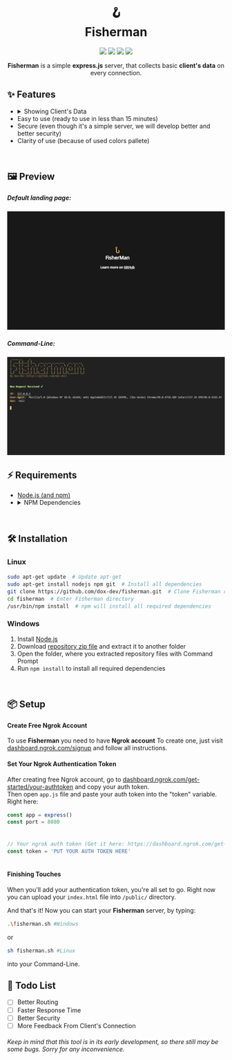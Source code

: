 <!--
      .o8                                      .o8                        
     "888                                     "888                        
 .oooo888   .ooooo.  oooo    ooo          .oooo888   .ooooo.  oooo    ooo 
d88' `888  d88' `88b  `88b..8P'          d88' `888  d88' `88b  `88.  .8'  
888   888  888   888    Y888'    8888888 888   888  888ooo888   `88..8'   
888   888  888   888  .o8"'88b           888   888  888    .o    `888'    
`Y8bod88P" `Y8bod8P' o88'   888o         `Y8bod88P" `Y8bod8P'     `8'     
-->

<h1 align="center">🪝<br>Fisherman</h1>

<div align="center">
  <p>
     <img src="https://img.shields.io/badge/JavaScript-323330?style=flat&logo=javascript&logoColor=F7DF1E"/>
     <img src="https://img.shields.io/badge/Node.js-43853D?style=flat&logo=node.js&logoColor=white"/>
     <img src="https://img.shields.io/badge/Express.js-404D59?style=flat"/>
     <img src="https://img.shields.io/github/stars/dox-dev/fisherman?color=%23f2b5c2&label=%E2%98%85%20Stars">
  </p>
</div>

<p align="center">
  <b>Fisherman</b> is a simple <b>express.js</b> server, that collects basic <b>client's data</b> on every connection.
</p>

## ✨ Features

- <details>
    <summary>Showing Client's Data</summary>
      <br><b>Including:</b><br>
      &bull; IP Address<br>
      &bull; Geolocation<br>
      &bull; Web Browser<br>
      &bull; Operating System
  </details>
- Easy to use (ready to use in less than 15 minutes)
- Secure (even though it's a simple server, we will develop better and better security)
- Clarity of use (because of used colors pallete)
<br>

## 🖼️ Preview

##### Default landing page:
![Landing Page](./media/fisherman-landing-page.png)

##### Command-Line:
![Command Line](./media/fisherman-cli.png)
<br>

## ⚡ Requirements

- [Node.js (and npm)](https://nodejs.org/en/download/s)
- <details>
    <summary>NPM Dependencies</summary>
      &bull; Express.js<br>
      &bull; GeoIP-Lite<br>
      &bull; Ngrok
  </details>
<br>

## 🛠️ Installation

### Linux

``` bash
sudo apt-get update  # Update apt-get
sudo apt-get install nodejs npm git  # Install all dependencies
git clone https://github.com/dox-dev/fisherman.git  # Clone Fisherman repository
cd fisherman  # Enter Fisherman directory
/usr/bin/npm install  # npm will install all required dependencies
```

### Windows
1. Install [Node.js](https://nodejs.org/en/download/)
2. Download [repository zip file](https://github.com/dox-dev/fisherman/archive/refs/heads/main.zip) and extract it to another folder
3. Open the folder, where you extracted repository files with Command Prompt
4. Run `npm install` to install all required dependencies
<br>

## 📦 Setup

#### Create Free Ngrok Account

To use **Fisherman** you need to have **Ngrok account**
To create one, just visit [dashboard.ngrok.com/signup](https://dashboard.ngrok.com/signup) and follow all instructions.

#### Set Your Ngrok Authentication Token

After creating free Ngrok account, go to [dashboard.ngrok.com/get-started/your-authtoken](https://dashboard.ngrok.com/get-started/your-authtoken) and copy your auth token.<br>
Then open `app.js` file and paste your auth token into the "token" variable. Right here:
```js
const app = express()
const port = 8080


// Your ngrok auth token (Get it here: https://dashboard.ngrok.com/get-started/your-authtoken)
const token = 'PUT YOUR AUTH TOKEN HERE'
 
```

#### Finishing Touches

When you'll add your authentication token, you're all set to go. Right now you can upload your `index.html` file into `/public/` directory.

And that's it! Now you can start your **Fisherman** server, by typing:<br>
``` bash
.\fisherman.sh #Windows
```
or
``` bash
sh fisherman.sh #Linux
```
into your Command-Line.
<br>

## 📝 Todo List

- [ ] Better Routing
- [ ] Faster Response Time
- [ ] Better Security
- [ ] More Feedback From Client's Connection

###### Keep in mind that this tool is in its early development, so there still may be some bugs. Sorry for any inconvenience.
